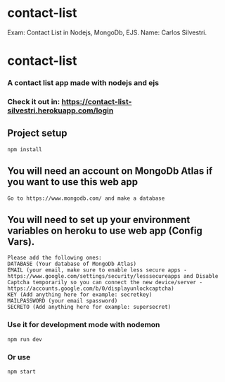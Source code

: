 # contact-list
Exam: Contact List in Nodejs, MongoDb, EJS.
Name: Carlos Silvestri.
# contact-list

### A contact list app made with nodejs and ejs
### Check it out in: https://contact-list-silvestri.herokuapp.com/login

## Project setup
```
npm install
```
## You will need an account on MongoDb Atlas if you want to use this web app
```
Go to https://www.mongodb.com/ and make a database
```
## You will need to set up your environment variables on heroku to use web app (Config Vars).
```
Please add the following ones:
DATABASE (Your database of MongoDb Atlas)
EMAIL (your email, make sure to enable less secure apps - https://www.google.com/settings/security/lesssecureapps and Disable Captcha temporarily so you can connect the new device/server - https://accounts.google.com/b/0/displayunlockcaptcha)
KEY (Add anything here for example: secretkey)
MAILPASSWORD (your email spassword)
SECRETO (Add anything here for example: supersecret)
```
### Use it for development mode with nodemon
```
npm run dev
```
### Or use 
```
npm start
```
